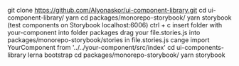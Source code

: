 git clone https://github.com/Alyonaskor/ui-component-library.git
cd ui-component-library/
yarn
cd packages/monorepo-storybook/
yarn storybook (test components on Storybook localhost:6006)
ctrl + c
insert folder with your-component into folder packages
drag your file.stories.js into packages/monorepo-storybook/stories
in file.stories.js cange import YourComponent from '../../your-component/src/index'
cd ui-components-library 
lerna bootstrap
cd packages/monorepo-storybook/
yarn storybook
